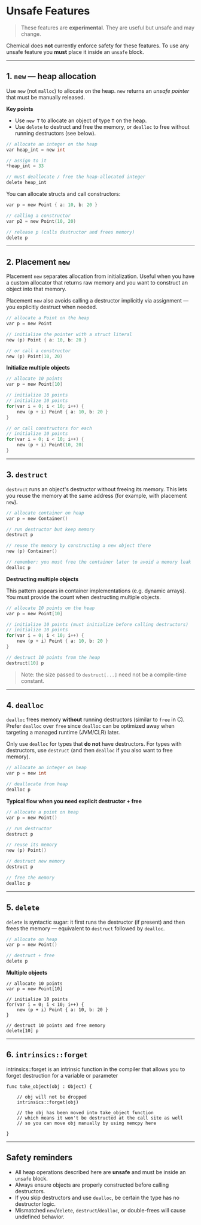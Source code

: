 # Unsafe Features

> These features are **experimental**. They are useful but unsafe and may change.

Chemical does **not** currently enforce safety for these features. To use any unsafe feature you **must** place it inside an `unsafe` block.

---

## 1. `new` — heap allocation

Use `new` (not `malloc`) to allocate on the heap. `new` returns an *unsafe pointer* that must be manually released.

**Key points**

* Use `new T` to allocate an object of type `T` on the heap.
* Use `delete` to destruct and free the memory, or `dealloc` to free without running destructors (see below).

```c
// allocate an integer on the heap
var heap_int = new int

// assign to it
*heap_int = 33

// must deallocate / free the heap-allocated integer
delete heap_int
```

You can allocate structs and call constructors:

```c
var p = new Point { a: 10, b: 20 }

// calling a constructor
var p2 = new Point(10, 20)

// release p (calls destructor and frees memory)
delete p
```

---

## 2. Placement `new`

Placement `new` separates allocation from initialization. Useful when you have a custom allocator that returns raw memory and you want to construct an object into that memory.

Placement `new` also avoids calling a destructor implicitly via assignment — you explicitly destruct when needed.

```c
// allocate a Point on the heap
var p = new Point

// initialize the pointer with a struct literal
new (p) Point { a: 10, b: 20 }

// or call a constructor
new (p) Point(10, 20)
```

**Initialize multiple objects**

```c
// allocate 10 points
var p = new Point[10]

// initialize 10 points
// initialize 10 points
for(var i = 0; i < 10; i++) {
    new (p + i) Point { a: 10, b: 20 }
}

// or call constructors for each
// initialize 10 points
for(var i = 0; i < 10; i++) {
    new (p + i) Point(10, 20)
}
```

---

## 3. `destruct`

`destruct` runs an object's destructor without freeing its memory. This lets you reuse the memory at the same address (for example, with placement `new`).

```c
// allocate container on heap
var p = new Container()

// run destructor but keep memory
destruct p

// reuse the memory by constructing a new object there
new (p) Container()

// remember: you must free the container later to avoid a memory leak
dealloc p
```

**Destructing multiple objects**

This pattern appears in container implementations (e.g. dynamic arrays). You must provide the count when destructing multiple objects.

```c
// allocate 10 points on the heap
var p = new Point[10]

// initialize 10 points (must initialize before calling destructors)
// initialize 10 points
for(var i = 0; i < 10; i++) {
    new (p + i) Point { a: 10, b: 20 }
}

// destruct 10 points from the heap
destruct[10] p
```

> Note: the size passed to `destruct[...]` need not be a compile-time constant.

---

## 4. `dealloc`

`dealloc` frees memory **without** running destructors (similar to `free` in C). Prefer `dealloc` over `free` since `dealloc` can be optimized away when targeting a managed runtime (JVM/CLR) later.

Only use `dealloc` for types that **do not** have destructors. For types with destructors, use `destruct` (and then `dealloc` if you also want to free memory).

```c
// allocate an integer on heap
var p = new int

// deallocate from heap
dealloc p
```

**Typical flow when you need explicit destructor + free**

```c
// allocate a point on heap
var p = new Point()

// run destructor
destruct p

// reuse its memory
new (p) Point()

// destruct new memory
destruct p

// free the memory
dealloc p
```

---

## 5. `delete`

`delete` is syntactic sugar: it first runs the destructor (if present) and then frees the memory — equivalent to `destruct` followed by `dealloc`.

```c
// allocate on heap
var p = new Point()

// destruct + free
delete p
```

**Multiple objects**

```
// allocate 10 points
var p = new Point[10]

// initialize 10 points
for(var i = 0; i < 10; i++) {
    new (p + i) Point { a: 10, b: 20 }
}

// destruct 10 points and free memory
delete[10] p
```

---

## 6. `intrinsics::forget`

intrinsics::forget is an intrinsic function in the compiler that allows you to forget destruction for a variable
or parameter

```
func take_object(obj : Object) {
    
    // obj will not be dropped
    intrinsics::forget(obj)

    // the obj has been moved into take_object function
    // which means it won't be destructed at the call site as well
    // so you can move obj manually by using memcpy here

}
```

---

## Safety reminders

* All heap operations described here are **unsafe** and must be inside an `unsafe` block.
* Always ensure objects are properly constructed before calling destructors.
* If you skip destructors and use `dealloc`, be certain the type has no destructor logic.
* Mismatched `new`/`delete`, `destruct`/`dealloc`, or double-frees will cause undefined behavior.